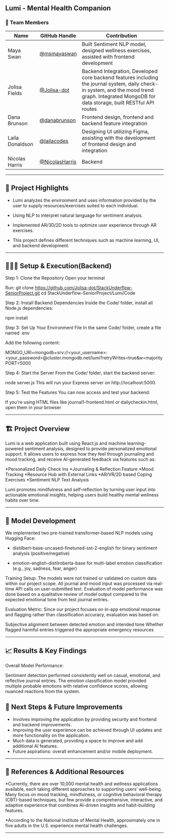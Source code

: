  Lumi - Mental Health Companion
---

### **👥 Team Members**

| Name | GitHub Handle | Contribution |
| ----- | ----- | ----- |
| Maya Swan | [@msmayaswan](https://github.com/msmayaswan) | Built Sentiment NLP model, designed wellness exercises, assisted with frontend development |
| Jolisa Fields | [@Jolisa-dot](https://github.com/Jolisa-dot) | Backend Integration, Developed core backend features including the journal system, daily check-in system, and the mood trend graph. Integrated MongoDB for data storage, built RESTful API routes|
| Dana Brunson | [@danabrunson](https://github.com/danabrunson) | Frontend design, frontend and backend feature integration |
| Laila Donaldson | [@lailacodes](https://github.com/lailacodes) | Designing UI utilizing Figma, assisting with the development of frontend design and integration |
| Nicolas Harris | [@NicolasHarris](https://github.com/NicolasHarris) | Backend |

---

## **🎯 Project Highlights**


* Lumi analyzes the environment and uses information provided by the user to supply resources/exercises suited to each individual. 

* Using NLP to interpret natural language for sentiment analysis.

* Implemented AR/3D/2D tools to optimize user experience through AR exercises.

* This project defines different techniques such as machine learning, UI, and backend development. 


---

## **👩🏽‍💻 Setup & Execution(Backend)**


Step 1: Clone the Repository
Open your terminal

Run:
git clone https://github.com/Jolisa-dot/StackUnderflow-SeniorProject.git
cd StackUnderflow-SeniorProject/Lumi/Code


Step 2: Install Backend Dependencies
Inside the Code/ folder, install all Node.js dependencies:

npm install


Step 3: Set Up Your Environment File
In the same Code/ folder, create a file named .env

Add the following content:

MONGO_URI=mongodb+srv://<your_username>:<your_password>@cluster.mongodb.net/lumi?retryWrites=true&w=majority
PORT=5000


Step 4: Start the Server
From the Code/ folder, start the backend server:

node server.js
This will run your Express server on http://localhost:5000.


Step 5: Test the Features
You can now access and test your backend:

If you're using HTML files like journal1-frontend.html or dailycheckin.html, open them in your browser

---

## **🏗️ Project Overview**


Lumi is a web application built using React.js and machine learning-powered sentiment analysis, designed to provide personalized emotional support.
It allows users to express how they feel through journaling and mood tracking, and receive AI-generated feedback via features such as:

*Personalized Daily Check Ins
*Journaling & Reflection Feature
*Mood Tracking
*Resource Hub with External Links
*AR/VR/2D based Coping Exercises 
*Sentiment NLP Text Analysis

Lumi promotes mindfulness and self-reflection by turning user input into actionable emotional insights, helping users build healthy mental wellness habits over time.

---

## **🧠 Model Development**

We implemented two pre-trained transformer-based NLP models using Hugging Face:

* distilbert-base-uncased-finetuned-sst-2-english for binary sentiment analysis (positive/negative)

* emotion-english-distilroberta-base for multi-label emotion classification (e.g., joy, sadness, fear, anger)

Training Setup:
The models were not trained or validated on custom data within our project scope. All journal and mood input was processed via real-time API calls on user-submitted text.
Evaluation of model performance was done based on a qualitative review of model output compared to the expected emotional tone from test journal entries.

Evaluation Metric:
Since our project focuses on in-app emotional response and flagging rather than classification accuracy, evaluation was based on:

Subjective alignment between detected emotion and intended tone
Whether flagged harmful entries triggered the appropriate emergency resources

---

## **📈 Results & Key Findings**

Overall Model Performance:

Sentiment detection performed consistently well on casual, emotional, and reflective journal entries.
The emotion classification model provided multiple probable emotions with relative confidence scores, allowing nuanced reactions from the system.



## **🚀 Next Steps & Future Improvements**

* Involves improving the application by providing security and frontend and backend improvements.
* Improving the user experience can be achieved through UI updates and more functionality on the application.
* Much data is generated, providing a space to improve and add additional AI features.
* Future aspirations: overall enhancement and/or mobile deployment.

---

## **📄 References & Additional Resources**

*Currently, there are over 10,000 mental health and wellness applications available, each taking
different approaches to supporting users’ well-being. Many focus on mood tracking, mindfulness, or cognitive
behavioral therapy (CBT)-based techniques, but few provide a comprehensive, interactive, and adaptive
experience that combines AI-driven insights and habit-building features.

*According to the National Institute of Mental Health, approximately one in five adults in the U.S.
experience mental health challenges.

---
